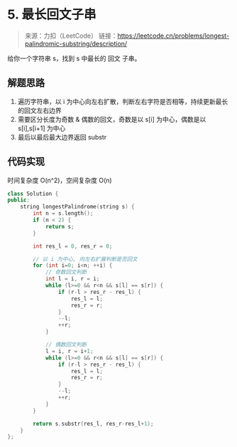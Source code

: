 ﻿# 5. 最长回文子串
> 来源：力扣（LeetCode）
链接：https://leetcode.cn/problems/longest-palindromic-substring/description/

给你一个字符串 s，找到 s 中最长的 回文 子串。

## 解题思路
1. 遍历字符串，以 i 为中心向左右扩散，判断左右字符是否相等，持续更新最长的回文左右边界
2. 需要区分长度为奇数 & 偶数的回文，奇数是以 s[i] 为中心，偶数是以 s[i],s[i+1] 为中心
3. 最后以最后最大边界返回 substr


## 代码实现
时间复杂度 O(n^2)，空间复杂度 O(n)
```cpp
class Solution {
public:
    string longestPalindrome(string s) {
        int n = s.length();
        if (n < 2) {
            return s;
        }

        int res_l = 0, res_r = 0;

        // 以 i 为中心, 向左右扩展判断是否回文
        for (int i=0; i<n; ++i) {
            // 奇数回文判断
            int l = i, r = i;
            while (l>=0 && r<n && s[l] == s[r]) {
                if (r-l > res_r - res_l) {
                    res_l = l;
                    res_r = r;
                }
                --l;
                ++r;
            }

            // 偶数回文判断
            l = i, r = i+1;
            while (l>=0 && r<n && s[l] == s[r]) {
                if (r-l > res_r - res_l) {
                    res_l = l;
                    res_r = r;
                }
                --l;
                ++r;
            }
        }

        return s.substr(res_l, res_r-res_l+1);
    }
};
```
